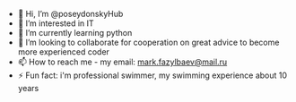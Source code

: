 - 👋 Hi, I’m @poseydonskyHub
- 👀 I’m interested in IT
- 🌱 I’m currently learning python
- 💞️ I’m looking to collaborate for cooperation on great advice to become more experienced coder
- 📫 How to reach me - my email: mark.fazylbaev@mail.ru
- ⚡ Fun fact: i'm professional swimmer, my swimming experience about 10 years 

<!---
poseydonskyHub/poseydonskyHub is a ✨ special ✨ repository because its `README.md` (this file) appears on your GitHub profile.
You can click the Preview link to take a look at your changes.
--->
